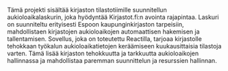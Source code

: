 Tämä projekti sisältää kirjaston tilastotiimille suunnitellun aukioloaikalaskurin, joka hyödyntää Kirjastot.fi:n avointa rajapintaa. 
Laskuri on suunniteltu erityisesti Espoon kaupunginkirjaston tarpeisiin, mahdollistaen kirjastojen aukioloaikojen automaattisen hakemisen ja tallentamisen. 
Sovellus, joka on toteutettu Reactilla, tarjoaa kirjastolle tehokkaan työkalun aukioloaikatietojen keräämiseen kuukausittaisia tilastoja varten. 
Tämä lisää kirjaston tehokkuutta ja tarkkuutta aukioloaikojen hallinnassa ja mahdollistaa paremman suunnittelun ja resurssien hallinnan.

